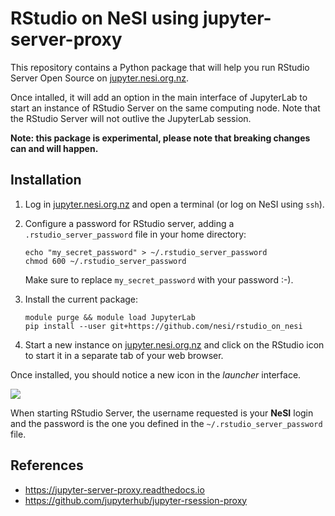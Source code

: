 # RStudio on NeSI using jupyter-server-proxy

This repository contains a Python package that will help you run RStudio Server Open Source on [jupyter.nesi.org.nz](https://jupyter.nesi.org.nz).

Once intalled, it will add an option in the main interface of JupyterLab to start an instance of RStudio Server on the same computing node.
Note that the RStudio Server will not outlive the JupyterLab session.

**Note: this package is experimental, please note that breaking changes can and will happen.**


## Installation

1. Log in [jupyter.nesi.org.nz](https://jupyter.nesi.org.nz) and open a terminal (or log on NeSI using `ssh`).

2. Configure a password for RStudio server, adding a `.rstudio_server_password` file in your home directory:
   ```
   echo "my_secret_password" > ~/.rstudio_server_password
   chmod 600 ~/.rstudio_server_password
   ```
   Make sure to replace `my_secret_password` with your password :-).

3. Install the current package:
   ```
   module purge && module load JupyterLab
   pip install --user git+https://github.com/nesi/rstudio_on_nesi
   ```

4. Start a new instance on [jupyter.nesi.org.nz](https://jupyter.nesi.org.nz) and click on the RStudio icon to start it in a separate tab of your web browser.

Once installed, you should notice a new icon in the *launcher* interface.

![](launcher.png)

When starting RStudio Server, the username requested is your **NeSI** login and the password is the one you defined in the `~/.rstudio_server_password` file.


## References

- https://jupyter-server-proxy.readthedocs.io
- https://github.com/jupyterhub/jupyter-rsession-proxy
